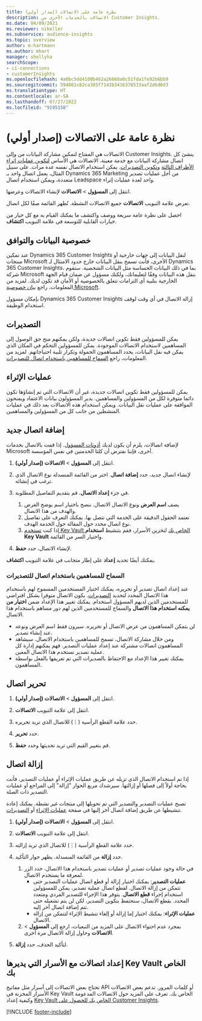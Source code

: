 ```yaml
---
title: نظرة عامة على الاتصالات (إصدار أولي)
description: الاتصالات بالخدمات الأخرى من Customer Insights.
ms.date: 04/09/2021
ms.reviewer: nikeller
ms.subservice: audience-insights
ms.topic: overview
author: m-hartmann
ms.author: mhart
manager: shellyha
searchScope:
- ci-connections
- customerInsights
ms.openlocfilehash: 4a0bc5dd4100b462a26660a0c51fda1fe92b6bb9
ms.sourcegitcommit: 594081c82ca385f7143b3416378533aaf2d6d0d3
ms.translationtype: HT
ms.contentlocale: ar-SA
ms.lasthandoff: 07/27/2022
ms.locfileid: "9195158"
---
```

# <a name="connections-preview-overview"></a>نظرة عامة على الاتصالات (إصدار أولي)

الاتصالات هي المفتاح لتمكين مشاركة البيانات من وإلى Customer Insights. ينشئ كل اتصال مشاركة البيانات مع خدمة معينة. الاتصالات هي الأساس [لتكوين عمليات إثراء الأطراف الثالثة](enrichment-hub.md) و[تكوين التصديرات](export-destinations.md). يمكن استخدام الاتصال نفسه عدة مرات. على سبيل المثال، يعمل اتصال واحد بـ Dynamics 365 Marketing من أجل عمليات تصدير متعددة، ويمكن استخدام اتصال Leadspace واحد لعدة عمليات إثراء.

انتقل إلى **المسؤول** > **الاتصالات** لإنشاء الاتصالات وعرضها.

تعرض علامة التبويب **الاتصالات** جميع الاتصالات النشطة. تُظهر القائمة صفًا لكل اتصال.

احصل على نظرة عامة سريعة ووصف واكتشف ما يمكنك القيام به مع كل خيار من خيارات القابلية للتوسعة في علامة التبويب **اكتشاف**.

## <a name="data-privacy-and-compliance"></a>خصوصية البيانات والتوافق

عند تمكين Dynamics 365 Customer Insights لنقل البيانات إلى جهات خارجية أو منتجات Microsoft الأخرى، فأنت تسمح بنقل البيانات خارج حدود الامتثال لـ Dynamics 365 Customer Insights، بما في ذلك البيانات الحساسة مثل البيانات الشخصية. ستقوم شركة Microsoft بنقل هذه البيانات وفقًا لتعليماتك، ولكنك مسؤول عن ضمان قيام الجهة الخارجية بتلبية أي التزامات تتعلق بالخصوصية أو الأمان قد تكون لديك. لمزيد من المعلومات، راجع [بيان خصوصية Microsoft](https://go.microsoft.com/fwlink/?linkid=396732).

بإمكان مسؤول Dynamics 365 Customer Insights إزالة الاتصال في أي وقت لوقف استخدام الوظيفة.

## <a name="exports"></a>التصديرات

يمكن للمسؤولين فقط تكوين اتصالات جديدة، ولكن يمكنهم منح حق الوصول إلى المساهمين لاستخدام الاتصالات الموجودة. يمكن للمسؤولين التحكم في المكان الذي يمكن فيه نقل البيانات، يحدد المساهمون الحمولة وتكرار تلبية احتياجاتهم. لمزيد من المعلومات، راجع [السماح للمساهمين باستخدام اتصال للتصديرات](#allow-contributors-to-use-a-connection-for-exports).

## <a name="enrichments"></a>عمليات الإثراء

يمكن للمسؤولين فقط تكوين اتصالات جديدة، غير أن الاتصالات التي تم إنشاؤها تكون دائما متوفرة لكل من المسؤولين والمساهمين. يدير المسؤولون بيانات الاعتماد ويمنحون الموافقة على عمليات نقل البيانات. ويمكن استخدام هذه الاتصالات بعد ذلك في عمليات المنشطين من جانب كل من المسؤولين والمساهمين.

## <a name="add-a-new-connection"></a>إضافة اتصال جديد

لإضافة اتصالات، يلزم أن يكون لديك [أذونات المسؤول](permissions.md). إذا قمت بالاتصال بخدمات Microsoft أخرى، فإننا نفترض أن كلتا الخدمتين في نفس المؤسسة.

1. انتقل إلى **المسؤول** > **الاتصالات (إصدار أولي)**.

1. لإنشاء اتصال جديد، حدد **إضافة اتصال**. اختر من القائمة المنسدلة نوع الاتصال الذي ترغب في إنشائه.

1. في جزء **إعداد الاتصال**، قم بتقديم التفاصيل المطلوبة.
   1. يصف **اسم العرض** ونوع الاتصال الاتصال. ننصح باختيار اسم يوضح الغرض والهدف من هذا الاتصال.
   1. تعتمد الحقول الدقيقة على الخدمة التي تتصل بها. يمكنك التعرف على تفاصيل نوع اتصال محدد حول المقالة حول الخدمة الهدف.
   1. إذا كنت [تستخدم Key Vault الخاص بك](use-azure-key-vault.md) لتخزين الأسرار، فقم بتنشيط **استخدام Key Vault** واختيار السر من القائمة.

1. لإنشاء الاتصال، حدد **حفظ**.

يمكنك أيضًا تحديد **إعداد** على إطار متجانب في علامة التبويب **اكتشاف**.

### <a name="allow-contributors-to-use-a-connection-for-exports"></a>السماح للمساهمين باستخدام اتصال للتصديرات

عند إعداد اتصال تصدير أو تحريره، يمكنك اختيار المستخدمين المسموح لهم باستخدام هذا الاتصال المحدد لتحديد [التصديرات](export-destinations.md). يكون الاتصال متوفرا بشكل افتراضي للمستخدمين الذين لديهم المسؤول استخدام. يمكنك تغيير هذا الإعداد ضمن **اختيار من يمكنه استخدام هذا الاتصال** والسماح للمستخدمين الذين لهم دور مساهم باستخدام هذا الاتصال.

- لن يتمكن المساهمون من عرض الاتصال أو تحريره. سيرون فقط اسم العرض ونوعه عند إنشاء تصدير.
- ومن خلال مشاركة الاتصال، تسمح للمساهمين باستخدام الاتصال. سيشاهد المساهمون اتصالات مشتركة عند إعداد عمليات التصدير. فهم يمكنهم إدارة كل عملية تصدير تستخدم هذا الاتصال المعين.
- يمكنك تغيير هذا الإعداد مع الاحتفاظ بالصديرات التي تم تعريفها بالفعل بواسطة المساهمون.

## <a name="edit-a-connection"></a>تحرير اتصال

1. انتقل إلى **المسؤول** > **الاتصالات (إصدار أولي)**.

1. انتقل إلى علامة التبويب **الاتصالات**.

1. حدد علامة القطع الرأسية (&vellip;) للاتصال الذي تريد تحريره.

1. حدد **تحرير**.

1. قم بتغيير القيم التي تريد تحديثها وحدد **حفظ**.

## <a name="remove-a-connection"></a>إزالة اتصال

إذا تم استخدام الاتصال الذي تزيله عن طريق عمليات الإثراء أو عمليات التصدير، فأنت بحاجة أولاً إلى فصلها أو إزالتها. سيرشدك مربع الحوار "إزالة" إلى المراجع أو عمليات التصدير ذات الصلة.

تصبح عمليات التصدير والتصدير التي تم تحويلها إلى منتجات غير نشطة. يمكنك إعادة تنشيطها عن طريق إضافة اتصال آخر إليها في صفحة [عمليات الإثراء](enrichment-hub.md) أو [التصديرات](export-destinations.md).

1. انتقل إلى **المسؤول** > **الاتصالات (إصدار أولي)**.

1. انتقل إلى علامة التبويب **الاتصالات**.

1. حدد علامة القطع الرأسية (&vellip;) للاتصال الذي تريد إزالته.

1. حدد **إزالة** من القائمة المنسدلة. يظهر حوار التأكيد.

   1. في حالة وجود عمليات تصدير أو عمليات تصدير باستخدام هذا الاتصال، حدد الزر لمعرفة ما يستخدم الاتصال.
      - **عمليات التصدير**: يمكنك اختيار إزالة أو قطع اتصال عمليات التصدير حتى تتمكن من إزالة الاتصال. لقطع اتصال عملية تصدير، يمكن للمسؤولين استخدام إجراء **قطع الاتصال**. يتوفر هذا الإجراء للتصدير الفردي ومتعدد المحدد. بقطع الاتصال، ستحتفظ بتكوين التصدير، لكن لن يتم تشغيله حتى تتم إضافة اتصال آخر إليه.
      - **عمليات الإثراء**: يمكنك اختيار إما إزالة أو إلغاء تنشيط الإثراء لتتمكن من إزالة الاتصال.
   1. بمجرد عدم احتواء الاتصال على المزيد من التبعيات، ارجع إلى **المسؤول** > **الاتصالات** وحاول إزالة الاتصال مرة أخرى.

1. لتأكيد الحذف، حدد **إزالة**.

## <a name="set-up-connections-with-secrets-managed-by-your-own-key-vault"></a>إعداد اتصالات مع الأسرار التي يديرها Key Vault الخاص بك

تحتاج بعض الاتصالات إلى أسرار مثل مفاتيح API أو كلمات المرور. تدعم بعض الاتصالات الأسرار المخزنة في Key Vault الخاص بك. تعرف على المزيد حول الاتصالات المدعومة وكيفية إعداد [Key Vault الخاص بك للحصول على Customer Insights](use-azure-key-vault.md).

[!INCLUDE [footer-include](includes/footer-banner.md)]
